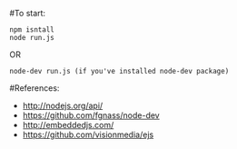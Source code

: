 #To start:

```console
npm isntall
node run.js
```
OR
```console
node-dev run.js (if you've installed node-dev package)
```

#References:
- http://nodejs.org/api/
- https://github.com/fgnass/node-dev
- http://embeddedjs.com/
- https://github.com/visionmedia/ejs
